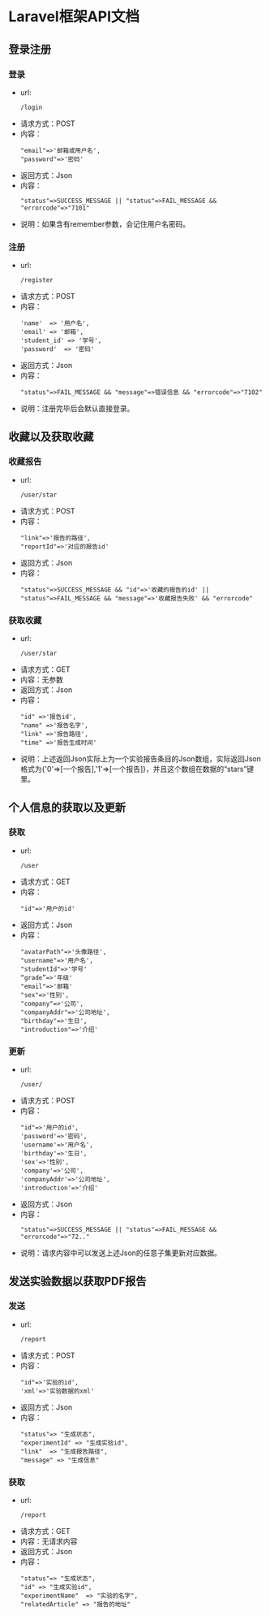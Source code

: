 # Laravel框架API文档

## 登录注册

### 登录
- url: 
    ```
    /login
    ```
- 请求方式：POST
- 内容：
    ```
    "email"=>'邮箱或用户名',
    "password"=>'密码'
    ```
- 返回方式：Json
- 内容：
    ```
    "status"=>SUCCESS_MESSAGE || "status"=>FAIL_MESSAGE && "errorcode"=>"7101"
    ```
- 说明：如果含有remember参数，会记住用户名密码。

### 注册
- url: 
    ```
    /register
    ```
- 请求方式：POST
- 内容：
    ```
    'name'  => '用户名',
    'email' => '邮箱',
    'student_id' => '学号',
    'password'  => '密码'
    ```
- 返回方式：Json
- 内容：
    ```
    "status"=>FAIL_MESSAGE && "message"=>错误信息 && "errorcode"=>"7102"
    ```
- 说明：注册完毕后会默认直接登录。

## 收藏以及获取收藏

### 收藏报告
- url: 
    ```
    /user/star
    ```
- 请求方式：POST
- 内容：
    ```
    "link"=>'报告的路径',
    "reportId"=>'对应的报告id'
    ```
- 返回方式：Json
- 内容：
    ```
    "status"=>SUCCESS_MESSAGE && "id"=>'收藏的报告的id' || 
    "status"=>FAIL_MESSAGE && "message"=>'收藏报告失败' && "errorcode"
    ```

### 获取收藏
- url: 
    ```
    /user/star
    ```
- 请求方式：GET
- 内容：无参数
- 返回方式：Json
- 内容：
    ```
    "id" =>'报告id',
    "name" =>'报告名字',
    "link" =>'报告路径',
    "time" =>'报告生成时间'
    ```
- 说明：上述返回Json实际上为一个实验报告条目的Json数组，实际返回Json格式为{'0'=>[一个报告],'1'=>[一个报告]}，并且这个数组在数据的“stars”键里。

## 个人信息的获取以及更新

### 获取
- url: 
    ```
    /user
    ```
- 请求方式：GET
- 内容：
    ```
    "id"=>'用户的id'
    ```
- 返回方式：Json
- 内容：
    ```
    "avatarPath"=>'头像路径',
    "username"=>'用户名',
	"studentId"=>'学号'
	“grade”=>'年级'
	"email"=>'邮箱'
    "sex"=>'性别',
    "company"=>'公司',
    "companyAddr"=>'公司地址',
    "birthday"=>'生日',
    "introduction"=>'介绍'
    ```

### 更新
- url: 
    ```
    /user/
    ```
- 请求方式：POST
- 内容：
    ```
    "id"=>'用户的id',
    'password'=>'密码',
    'username'=>'用户名',
    'birthday'=>'生日',
    'sex'=>'性别',
    'company'=>'公司',
    'companyAddr'=>'公司地址',
    'introduction'=>'介绍'
    ```
- 返回方式：Json
- 内容：
    ```
    "status"=>SUCCESS_MESSAGE || "status"=>FAIL_MESSAGE && "errorcode"=>"72.."
    ```
- 说明：请求内容中可以发送上述Json的任意子集更新对应数据。

## 发送实验数据以获取PDF报告

### 发送
- url: 
    ```
    /report
    ```
- 请求方式：POST
- 内容：
    ```
    "id"=>'实验的id',
    'xml'=>'实验数据的xml'
    ```
- 返回方式：Json
- 内容：
    ```
    "status"=> "生成状态",
    "experimentId" => "生成实验id",
    "link"  => "生成报告路径",
    "message" => "生成信息"
    ```

### 获取
- url: 
    ```
    /report
    ```
- 请求方式：GET
- 内容：无请求内容
- 返回方式：Json
- 内容：
    ```
    "status"=> "生成状态",
    "id" => "生成实验id",
    "experimentName"  => "实验的名字",
    "relatedArticle" => "报告的地址"
    ```

